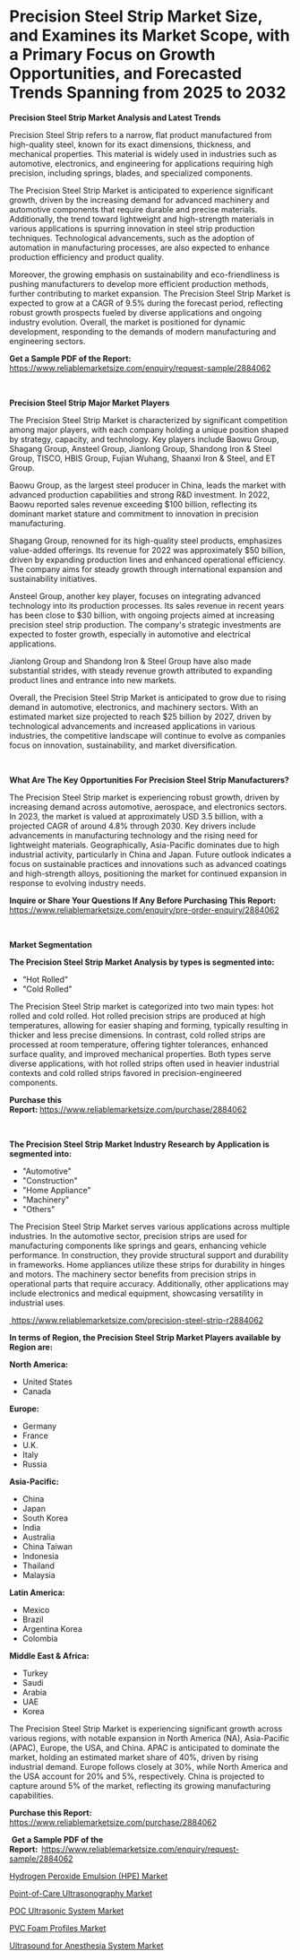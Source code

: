 <p><h1>Precision Steel Strip Market Size, and Examines its Market Scope, with a Primary Focus on Growth Opportunities, and Forecasted Trends Spanning from 2025 to 2032</h1></p><p><strong>Precision Steel Strip Market Analysis and Latest Trends</strong></p>
<p><p>Precision Steel Strip refers to a narrow, flat product manufactured from high-quality steel, known for its exact dimensions, thickness, and mechanical properties. This material is widely used in industries such as automotive, electronics, and engineering for applications requiring high precision, including springs, blades, and specialized components.</p><p>The Precision Steel Strip Market is anticipated to experience significant growth, driven by the increasing demand for advanced machinery and automotive components that require durable and precise materials. Additionally, the trend toward lightweight and high-strength materials in various applications is spurring innovation in steel strip production techniques. Technological advancements, such as the adoption of automation in manufacturing processes, are also expected to enhance production efficiency and product quality.</p><p>Moreover, the growing emphasis on sustainability and eco-friendliness is pushing manufacturers to develop more efficient production methods, further contributing to market expansion. The Precision Steel Strip Market is expected to grow at a CAGR of 9.5% during the forecast period, reflecting robust growth prospects fueled by diverse applications and ongoing industry evolution. Overall, the market is positioned for dynamic development, responding to the demands of modern manufacturing and engineering sectors.</p></p>
<p><strong>Get a Sample PDF of the Report:&nbsp;</strong> <a href="https://www.reliablemarketsize.com/enquiry/request-sample/2884062?utm_campaign=2008&utm_medium=2&utm_source=Github&utm_content=ia&utm_term=13032025&utm_id=precision-steel-strip">https://www.reliablemarketsize.com/enquiry/request-sample/2884062</a></p>
<p>&nbsp;</p>
<p><strong>Precision Steel Strip Major Market Players</strong></p>
<p><p>The Precision Steel Strip Market is characterized by significant competition among major players, with each company holding a unique position shaped by strategy, capacity, and technology. Key players include Baowu Group, Shagang Group, Ansteel Group, Jianlong Group, Shandong Iron & Steel Group, TISCO, HBIS Group, Fujian Wuhang, Shaanxi Iron & Steel, and ET Group.</p><p>Baowu Group, as the largest steel producer in China, leads the market with advanced production capabilities and strong R&D investment. In 2022, Baowu reported sales revenue exceeding $100 billion, reflecting its dominant market stature and commitment to innovation in precision manufacturing.</p><p>Shagang Group, renowned for its high-quality steel products, emphasizes value-added offerings. Its revenue for 2022 was approximately $50 billion, driven by expanding production lines and enhanced operational efficiency. The company aims for steady growth through international expansion and sustainability initiatives.</p><p>Ansteel Group, another key player, focuses on integrating advanced technology into its production processes. Its sales revenue in recent years has been close to $30 billion, with ongoing projects aimed at increasing precision steel strip production. The company's strategic investments are expected to foster growth, especially in automotive and electrical applications.</p><p>Jianlong Group and Shandong Iron & Steel Group have also made substantial strides, with steady revenue growth attributed to expanding product lines and entrance into new markets.</p><p>Overall, the Precision Steel Strip Market is anticipated to grow due to rising demand in automotive, electronics, and machinery sectors. With an estimated market size projected to reach $25 billion by 2027, driven by technological advancements and increased applications in various industries, the competitive landscape will continue to evolve as companies focus on innovation, sustainability, and market diversification.</p></p>
<p>&nbsp;</p>
<p><strong>What Are The Key Opportunities For Precision Steel Strip Manufacturers?</strong></p>
<p><p>The Precision Steel Strip market is experiencing robust growth, driven by increasing demand across automotive, aerospace, and electronics sectors. In 2023, the market is valued at approximately USD 3.5 billion, with a projected CAGR of around 4.8% through 2030. Key drivers include advancements in manufacturing technology and the rising need for lightweight materials. Geographically, Asia-Pacific dominates due to high industrial activity, particularly in China and Japan. Future outlook indicates a focus on sustainable practices and innovations such as advanced coatings and high-strength alloys, positioning the market for continued expansion in response to evolving industry needs.</p></p>
<p><strong>Inquire or Share Your Questions If Any Before Purchasing This Report:</strong> <a href="https://www.reliablemarketsize.com/enquiry/pre-order-enquiry/2884062?utm_campaign=2008&utm_medium=2&utm_source=Github&utm_content=ia&utm_term=13032025&utm_id=precision-steel-strip">https://www.reliablemarketsize.com/enquiry/pre-order-enquiry/2884062</a></p>
<p>&nbsp;</p>
<p><strong>Market Segmentation</strong></p>
<p><strong>The Precision Steel Strip Market Analysis by types is segmented into:</strong></p>
<p><ul><li>"Hot Rolled"</li><li>"Cold Rolled"</li></ul></p>
<p><p>The Precision Steel Strip market is categorized into two main types: hot rolled and cold rolled. Hot rolled precision strips are produced at high temperatures, allowing for easier shaping and forming, typically resulting in thicker and less precise dimensions. In contrast, cold rolled strips are processed at room temperature, offering tighter tolerances, enhanced surface quality, and improved mechanical properties. Both types serve diverse applications, with hot rolled strips often used in heavier industrial contexts and cold rolled strips favored in precision-engineered components.</p></p>
<p><strong>Purchase this Report:&nbsp;</strong><a href="https://www.reliablemarketsize.com/purchase/2884062?utm_campaign=2008&utm_medium=2&utm_source=Github&utm_content=ia&utm_term=13032025&utm_id=precision-steel-strip">https://www.reliablemarketsize.com/purchase/2884062</a></p>
<p>&nbsp;</p>
<p><strong>The Precision Steel Strip Market Industry Research by Application is segmented into:</strong></p>
<p><ul><li>"Automotive"</li><li>"Construction"</li><li>"Home Appliance"</li><li>"Machinery"</li><li>"Others"</li></ul></p>
<p><p>The Precision Steel Strip Market serves various applications across multiple industries. In the automotive sector, precision strips are used for manufacturing components like springs and gears, enhancing vehicle performance. In construction, they provide structural support and durability in frameworks. Home appliances utilize these strips for durability in hinges and motors. The machinery sector benefits from precision strips in operational parts that require accuracy. Additionally, other applications may include electronics and medical equipment, showcasing versatility in industrial uses.</p></p>
<p><a href="https://www.reliablemarketsize.com/precision-steel-strip-r2884062?utm_campaign=2008&utm_medium=2&utm_source=Github&utm_content=ia&utm_term=13032025&utm_id=precision-steel-strip">&nbsp;https://www.reliablemarketsize.com/precision-steel-strip-r2884062</a></p>
<p><strong>In terms of Region, the Precision Steel Strip Market Players available by Region are:</strong></p>
<p>
    <p> <strong> North America: </strong>
        <ul>
            <li>United States</li>
            <li>Canada</li>
        </ul>
        </p> 
    <p> <strong> Europe: </strong>
        <ul>
            <li>Germany</li>
            <li>France</li>
            <li>U.K.</li>
            <li>Italy</li>
            <li>Russia</li>
        </ul>
        </p> 
    <p> <strong> Asia-Pacific: </strong>
        <ul>
            <li>China</li>
            <li>Japan</li>
            <li>South Korea</li>
            <li>India</li>
            <li>Australia</li>
            <li>China Taiwan</li>
            <li>Indonesia</li>
            <li>Thailand</li>
            <li>Malaysia</li>
        </ul>
        </p> 
    <p> <strong> Latin America: </strong>
        <ul>
            <li>Mexico</li>
            <li>Brazil</li>
            <li>Argentina Korea</li>
            <li>Colombia</li>
        </ul>
        </p> 
    <p> <strong> Middle East & Africa: </strong>
        <ul>
            <li>Turkey</li>
            <li>Saudi</li>
            <li>Arabia</li>
            <li>UAE</li>
            <li>Korea</li>
        </ul>
    </p>
    </p>
<p><p>The Precision Steel Strip Market is experiencing significant growth across various regions, with notable expansion in North America (NA), Asia-Pacific (APAC), Europe, the USA, and China. APAC is anticipated to dominate the market, holding an estimated market share of 40%, driven by rising industrial demand. Europe follows closely at 30%, while North America and the USA account for 20% and 5%, respectively. China is projected to capture around 5% of the market, reflecting its growing manufacturing capabilities.</p></p>
<p><strong>Purchase this Report: </strong><a href="https://www.reliablemarketsize.com/purchase/2884062?utm_campaign=2008&utm_medium=2&utm_source=Github&utm_content=ia&utm_term=13032025&utm_id=precision-steel-strip">https://www.reliablemarketsize.com/purchase/2884062</a></p>
<p>&nbsp;<strong>Get a Sample PDF of the Report:&nbsp;&nbsp;</strong><a href="https://www.reliablemarketsize.com/enquiry/request-sample/2884062?utm_campaign=2008&utm_medium=2&utm_source=Github&utm_content=ia&utm_term=13032025&utm_id=precision-steel-strip">https://www.reliablemarketsize.com/enquiry/request-sample/2884062</a></p>
<p><strong></strong></p>
<p><p><a href="https://github.com/tyreinhssan/Market-Research-Report-List-1/blob/main/hydrogen-peroxide-emulsion-hpe-market.md?utm_campaign=2008&utm_medium=2&utm_source=Github&utm_content=ia&utm_term=13032025&utm_id=precision-steel-strip">Hydrogen Peroxide Emulsion (HPE) Market</a></p><p><a href="https://github.com/aertsfecto0h/Market-Research-Report-List-1/blob/main/point-of-care-ultrasonography-market.md?utm_campaign=2008&utm_medium=2&utm_source=Github&utm_content=ia&utm_term=13032025&utm_id=precision-steel-strip">Point-of-Care Ultrasonography Market</a></p><p><a href="https://github.com/barlevsebako/Market-Research-Report-List-1/blob/main/poc-ultrasonic-system-market.md?utm_campaign=2008&utm_medium=2&utm_source=Github&utm_content=ia&utm_term=13032025&utm_id=precision-steel-strip">POC Ultrasonic System Market</a></p><p><a href="https://github.com/hiwatchucuy/Market-Research-Report-List-1/blob/main/pvc-foam-profiles-market.md?utm_campaign=2008&utm_medium=2&utm_source=Github&utm_content=ia&utm_term=13032025&utm_id=precision-steel-strip">PVC Foam Profiles Market</a></p><p><a href="https://github.com/ftnlewins/Market-Research-Report-List-1/blob/main/ultrasound-for-anesthesia-system-market.md?utm_campaign=2008&utm_medium=2&utm_source=Github&utm_content=ia&utm_term=13032025&utm_id=precision-steel-strip">Ultrasound for Anesthesia System Market</a></p></p>